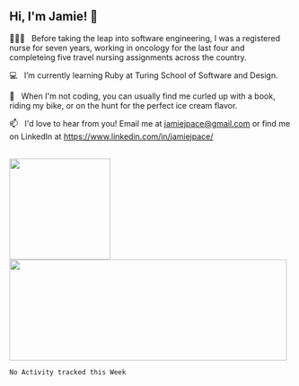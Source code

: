 ## Hi, I'm Jamie!&nbsp;👋

👩🏻‍⚕️&nbsp; &nbsp;Before taking the leap into software engineering, I was a registered nurse for seven years, working in oncology for the last four and completeing five travel nursing assignments across the country.

💻&nbsp; &nbsp;I’m currently learning Ruby at Turing School of Software and Design.

🍦&nbsp; &nbsp;When I'm not coding, you can usually find me curled up with a book, riding my bike, or on the hunt for the perfect ice cream flavor. 

📫&nbsp; &nbsp;I'd love to hear from you! Email me at jamiejpace@gmail.com or find me on LinkedIn at https://www.linkedin.com/in/jamiejpace/<br><br>



<img height="180em" src="https://github-readme-stats.vercel.app/api?username=jamiejpace&show_icons=true&theme=outrun&hide_border=true&&count_private=true&include_all_commits=true" />
<img height="180em" width="494" src=https://github-readme-stats.vercel.app/api/top-langs/?username=jamiejpace&layout=compact />


<!--START_SECTION:waka-->
```text
No Activity tracked this Week
```
<!--END_SECTION:waka-->

<!---
jamiejpace/jamiejpace is a ✨ special ✨ repository because its `README.md` (this file) appears on your GitHub profile.
You can click the Preview link to take a look at your changes.
--->
